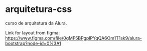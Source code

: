 # arquitetura-css
curso de arquitetura da Alura. 


Link for layout from figma: https://www.figma.com/file/0gMF5BPgplPYqQA6Om1T1sk9/alura-bootstrap?node-id=0%3A1
